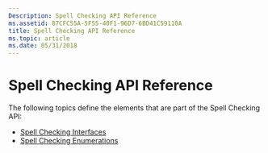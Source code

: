 ```yaml
---
Description: Spell Checking API Reference
ms.assetid: 87CFC55A-5F55-40F1-96D7-6BD41C59110A
title: Spell Checking API Reference
ms.topic: article
ms.date: 05/31/2018
---
```


# Spell Checking API Reference

The following topics define the elements that are part of the Spell Checking API:

-   [Spell Checking Interfaces](spell-checker-interfaces.md)
-   [Spell Checking Enumerations](spell-checker-enumerations.md)

 

 




